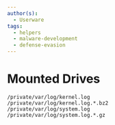 ```yaml
---
author(s):
  - Userware
tags:
  - helpers
  - malware-development
  - defense-evasion
---
```

# Mounted Drives

```
/private/var/log/kernel.log
/private/var/log/kernel.log.*.bz2
/private/var/log/system.log
/private/var/log/system.log.*.gz
```